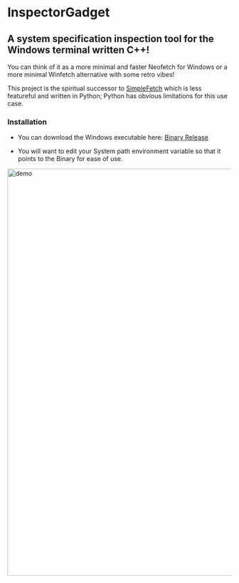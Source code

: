 # InspectorGadget

## A system specification inspection tool for the Windows terminal written C++!

You can think of it as a more minimal and faster Neofetch for Windows or a more minimal Winfetch alternative with some retro vibes!

This project is the spiritual successor to [SimpleFetch](https://github.com/V0idMatr1x/SimpleFetch) which is less featureful and written in Python; Python has obvious limitations for this use case.

### Installation
- You can download the Windows executable here: [Binary Release](https://github.com/V0idMatr1x/InspectorGadget/releases)

- You will want to edit your System path environment variable so that it points to the Binary for ease of use.

<img width="914" alt="demo" src="https://user-images.githubusercontent.com/88049272/217198752-a62ef548-29e9-4fc2-ad81-48f1a069dd48.png">

